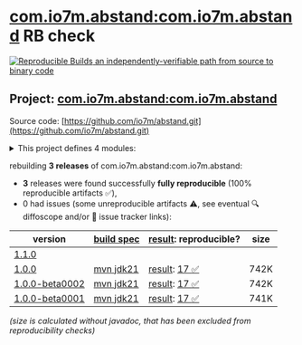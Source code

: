 [com.io7m.abstand:com.io7m.abstand](https://central.sonatype.com/artifact/com.io7m.abstand/com.io7m.abstand/versions) RB check
=======

[![Reproducible Builds](https://reproducible-builds.org/images/logos/rb.svg) an independently-verifiable path from source to binary code](https://reproducible-builds.org/)

## Project: [com.io7m.abstand:com.io7m.abstand](https://central.sonatype.com/artifact/com.io7m.abstand/com.io7m.abstand/versions)

Source code: [https://github.com/io7m/abstand.git](https://github.com/io7m/abstand.git)

<details><summary>This project defines 4 modules:</summary>

* [com.io7m.abstand:com.io7m.abstand](https://central.sonatype.com/artifact/com.io7m.abstand/com.io7m.abstand/1.0.0)
* [com.io7m.abstand:com.io7m.abstand.core](https://central.sonatype.com/artifact/com.io7m.abstand/com.io7m.abstand.core/1.0.0)
* [com.io7m.abstand:com.io7m.abstand.generation](https://central.sonatype.com/artifact/com.io7m.abstand/com.io7m.abstand.generation/1.0.0)
* [com.io7m.abstand:com.io7m.abstand.tests](https://central.sonatype.com/artifact/com.io7m.abstand/com.io7m.abstand.tests/1.0.0)
</details>

rebuilding **3 releases** of com.io7m.abstand:com.io7m.abstand:
- **3** releases were found successfully **fully reproducible** (100% reproducible artifacts :white_check_mark:),
- 0 had issues (some unreproducible artifacts :warning:, see eventual :mag: diffoscope and/or :memo: issue tracker links):

| version | [build spec](/BUILDSPEC.md) | [result](https://reproducible-builds.org/docs/jvm/): reproducible? | size |
| -- | --------- | ------ | -- |
| [1.1.0](https://central.sonatype.com/artifact/com.io7m.abstand/com.io7m.abstand/1.1.0/pom) | | | |
| [1.0.0](https://central.sonatype.com/artifact/com.io7m.abstand/com.io7m.abstand/1.0.0/pom) | [mvn jdk21](com.io7m.abstand-1.0.0.buildspec) | [result](com.io7m.abstand-1.0.0.buildinfo): [17 :white_check_mark: ](com.io7m.abstand-1.0.0.buildcompare) | 742K |
| [1.0.0-beta0002](https://central.sonatype.com/artifact/com.io7m.abstand/com.io7m.abstand/1.0.0-beta0002/pom) | [mvn jdk21](com.io7m.abstand-1.0.0-beta0002.buildspec) | [result](com.io7m.abstand-1.0.0-beta0002.buildinfo): [17 :white_check_mark: ](com.io7m.abstand-1.0.0-beta0002.buildcompare) | 742K |
| [1.0.0-beta0001](https://central.sonatype.com/artifact/com.io7m.abstand/com.io7m.abstand/1.0.0-beta0001/pom) | [mvn jdk21](com.io7m.abstand-1.0.0-beta0001.buildspec) | [result](com.io7m.abstand-1.0.0-beta0001.buildinfo): [17 :white_check_mark: ](com.io7m.abstand-1.0.0-beta0001.buildcompare) | 741K |

<i>(size is calculated without javadoc, that has been excluded from reproducibility checks)</i>
